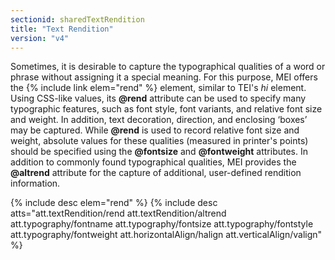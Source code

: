 ```yaml
---
sectionid: sharedTextRendition
title: "Text Rendition"
version: "v4"
---
```


Sometimes, it is desirable to capture the typographical qualities of a word or phrase without assigning it a special meaning. For this purpose, MEI offers the {% include link elem="rend" %} element, similar to TEI's *hi* element. Using CSS-like values, its **@rend** attribute can be used to specify many typographic features, such as font style, font variants, and relative font size and weight. In addition, text decoration, direction, and enclosing ‘boxes’ may be captured. While **@rend** is used to record relative font size and weight, absolute values for these qualities (measured in printer's points) should be specified using the **@fontsize** and **@fontweight** attributes. In addition to commonly found typographical qualities, MEI provides the **@altrend** attribute for the capture of additional, user-defined rendition information.

{% include desc elem="rend" %}
{% include desc atts="att.textRendition/rend att.textRendition/altrend att.typography/fontname att.typography/fontsize att.typography/fontstyle att.typography/fontweight att.horizontalAlign/halign att.verticalAlign/valign" %}
